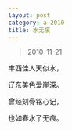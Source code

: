 ```yaml
---
layout: post
category: a-2010
title: 水无痕
---
```


> 2010-11-21

丰西佳人天似水，

辽东美色爱崖深。

曾经刻骨铭心记，

也如春水了无痕。
